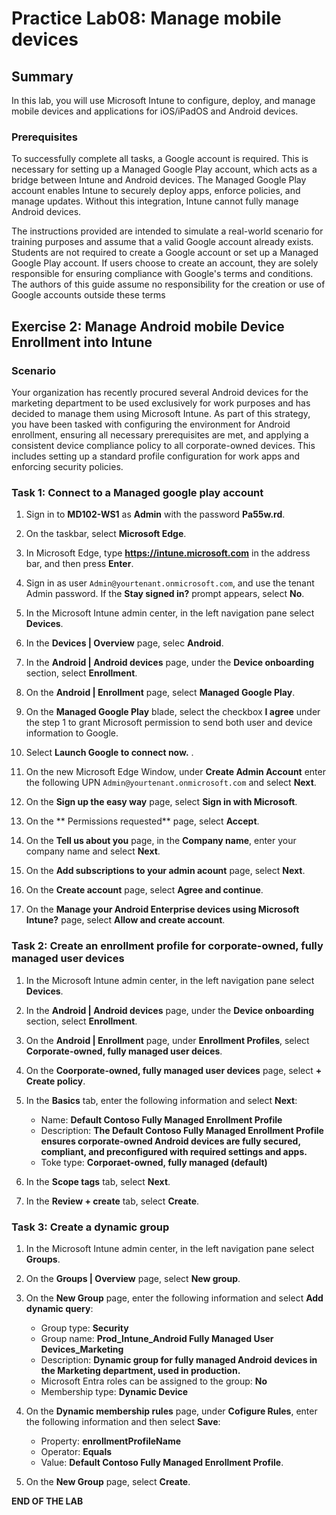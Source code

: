 # Practice Lab08: Manage mobile devices

## Summary

In this lab, you will use Microsoft Intune to configure, deploy, and manage mobile devices and applications for iOS/iPadOS and Android devices.

### Prerequisites

To successfully complete all tasks, a Google account is required. This is necessary for setting up a Managed Google Play account, which acts as a bridge between Intune and Android devices. The Managed Google Play account enables Intune to securely deploy apps, enforce policies, and manage updates. Without this integration, Intune cannot fully manage Android devices.

The instructions provided are intended to simulate a real-world scenario for training purposes and assume that a valid Google account already exists. Students are not required to create a Google account or set up a Managed Google Play account. If users choose to create an account, they are solely responsible for ensuring compliance with Google's terms and conditions. The authors of this guide assume no responsibility for the creation or use of Google accounts outside these terms

## Exercise 2: Manage Android mobile Device Enrollment into Intune

### Scenario

Your organization has recently procured several Android devices for the marketing department to be used exclusively for work purposes and has decided to manage them using Microsoft Intune. As part of this strategy, you have been tasked with configuring the environment for Android enrollment, ensuring all necessary prerequisites are met, and applying a consistent device compliance policy to all corporate-owned devices. This includes setting up a standard profile configuration for work apps and enforcing security policies.

### Task 1: Connect to a Managed google play account

1. Sign in to **MD102-WS1** as **Admin** with the password **Pa55w.rd**. 

1. On the taskbar, select **Microsoft Edge**.

1. In Microsoft Edge, type **https://intune.microsoft.com** in the  address bar, and then press **Enter**.

1. Sign in as user `Admin@yourtenant.onmicrosoft.com`, and use the tenant Admin password. If the **Stay signed in?** prompt appears, select **No**.

1. In the Microsoft Intune admin center, in the left navigation pane select **Devices**.

1. In the **Devices | Overview** page, selec **Android**.

1. In the **Android | Android devices** page, under the **Device onboarding** section, select **Enrollment**.

1. On the **Android | Enrollment** page, select **Managed Google Play**.

1. On the **Managed Google Play** blade, select the checkbox **I agree** under the step 1 to grant Microsoft permission to send both user and device information to Google.

1. Select **Launch Google to connect now.** .

1. On the new Microsoft Edge Window, under **Create Admin Account**  enter the following UPN `Admin@yourtenant.onmicrosoft.com` and select **Next**.

1. On the **Sign up the easy way** page, select **Sign in with Microsoft**.

1. On the ** Permissions requested** page, select **Accept**.

1. On the **Tell us about you** page, in the **Company name**, enter your company name and select **Next**.

1. On the **Add subscriptions to your admin acount** page, select **Next**.

1. On the **Create account** page, select **Agree and continue**.

1. On the **Manage your Android Enterprise devices using Microsoft Intune?** page, select **Allow and create account**.

### Task 2:  Create an enrollment profile for corporate-owned, fully managed user devices

1. In the Microsoft Intune admin center, in the left navigation pane select **Devices**.

1. In the **Android | Android devices** page, under the **Device onboarding** section, select **Enrollment**.

1. On the **Android | Enrollment** page, under **Enrollment Profiles**, select **Corporate-owned, fully managed user deices**.

1. On the **Coorporate-owned, fully managed user devices** page, select **+ Create policy**.

1. In the **Basics** tab, enter the following information and select **Next**:

    - Name: **Default Contoso Fully Managed Enrollment Profile**
    - Description: **The Default Contoso Fully Managed Enrollment Profile ensures corporate-owned Android devices are fully secured, compliant, and preconfigured with required settings and apps.**
    - Toke type: **Corporaet-owned, fully managed (default)**

1. In the **Scope tags** tab, select **Next**.

1. In the **Review + create** tab, select **Create**.

### Task 3: Create a dynamic group

1. In the Microsoft Intune admin center, in the left navigation pane select **Groups**.

1. On the **Groups | Overview** page, select **New group**.

1. On the **New Group** page, enter the following information and select **Add dynamic query**:

    - Group type: **Security**
    - Group name: **Prod_Intune_Android Fully Managed User Devices_Marketing**
    - Description: **Dynamic group for fully managed Android devices in the Marketing department, used in production.**
    - Microsoft Entra roles can be assigned to the group: **No**
    - Membership type: **Dynamic Device**

1. On the **Dynamic membership rules** page, under **Cofigure Rules**, enter the following information and then select **Save**:

    - Property: **enrollmentProfileName**
    - Operator: **Equals**
    - Value: **Default Contoso Fully Managed Enrollment Profile**.

1. On the **New Group** page, select **Create**.

**END OF THE LAB**